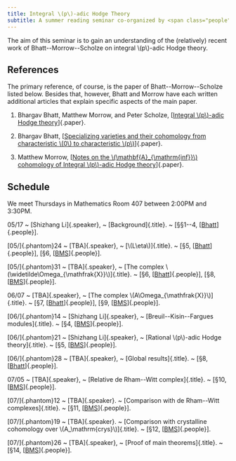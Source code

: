 ```yaml
---
title: Integral \(p\)-adic Hodge Theory
subtitle: A summer reading seminar co-organized by <span class="people"><a href="index.html">Raymond Cheng</a></span> and <span class="people"><a href="http://math.columbia.edu/~shanbei/">Shizhang Li</a></span>
---
```


The aim of this seminar is to gain an understanding of the (relatively) recent
work of Bhatt--Morrow--Scholze on integral \\(p\\)-adic Hodge theory.

## References

The primary reference, of course, is the paper of Bhatt--Morrow--Scholze listed
below. Besides that, however, Bhatt and Morrow have each written additional
articles that explain specific aspects of the main paper.

  1. Bhargav Bhatt, Matthew Morrow, and Peter Scholze,
  [[Integral \\(p\\)-adic Hodge theory][BMS]]{.paper}.

  2. Bhargav Bhatt,
  [[Specializing varieties and their cohomology from characteristic \\(0\\) to
  characteristic \\(p\\)][Bhatt]]{.paper}.

  3. Matthew Morrow,
  [[Notes on the \\(\\mathbf{A}\_{\\mathrm{inf}}\\) cohomology of Integral \\(p\\)-adic
  Hodge theory][Morrow]]{.paper}.

## Schedule

We meet Thursdays in Mathematics Room 407 between 2:00PM and 3:30PM.

05/17
  ~ [Shizhang Li]{.speaker},
  ~ [Background]{.title}.
  ~ \[&sect;&sect;1--4, [[Bhatt]]{.people}\].

[05/]{.phantom}24
  ~ [TBA]{.speaker},
  ~ [\\(L\\eta\\)]{.title}.
  ~ \[&sect;5, [[Bhatt]]{.people}\],
    \[&sect;6, [[BMS]]{.people}\].

[05/]{.phantom}31
  ~ [TBA]{.speaker},
  ~ [The complex \\(\\widetilde\\Omega\_{\mathfrak{X}}\\)]{.title}.
  ~ \[&sect;6, [[Bhatt]]{.people}\],
    \[&sect;8, [[BMS]]{.people}\].

06/07
  ~ [TBA]{.speaker},
  ~ [The complex \\(A\\Omega\_{\\mathfrak{X}}\\)]{.title}.
  ~ \[&sect;7, [[Bhatt]]{.people}\],
    \[&sect;9, [[BMS]]{.people}\].

[06/]{.phantom}14
  ~ [Shizhang Li]{.speaker},
  ~ [Breuil--Kisin--Fargues modules]{.title}.
  ~ \[&sect;4, [[BMS]]{.people}\].

[06/]{.phantom}21
  ~ [Shizhang Li]{.speaker},
  ~ [Rational \\(p\\)-adic Hodge theory]{.title}.
  ~ \[&sect;5, [[BMS]]{.people}\].

[06/]{.phantom}28
  ~ [TBA]{.speaker},
  ~ [Global results]{.title}.
  ~ \[&sect;8, [[Bhatt]]{.people}\].

07/05
  ~ [TBA]{.speaker},
  ~ [Relative de Rham--Witt complex]{.title}.
  ~ \[&sect;10, [[BMS]]{.people}\].

[07/]{.phantom}12
  ~ [TBA]{.speaker}.
  ~ [Comparison with de Rham--Witt complexes]{.title}.
  ~ \[&sect;11, [[BMS]]{.people}\].

[07/]{.phantom}19
  ~ [TBA]{.speaker}.
  ~ [Comparison with crystalline cohomology over \\(A\_\\mathrm{crys}\\)]{.title}.
  ~ \[&sect;12, [[BMS]]{.people}\].

[07/]{.phantom}26
  ~ [TBA]{.speaker},
  ~ [Proof of main theorems]{.title}.
  ~ \[&sect;14, [[BMS]]{.people}\].

[BMS]: <https://arxiv.org/abs/1602.03148>
[Bhatt]: <https://arxiv.org/abs/1606.01463>
[Morrow]: <https://arxiv.org/abs/1608.00922>
